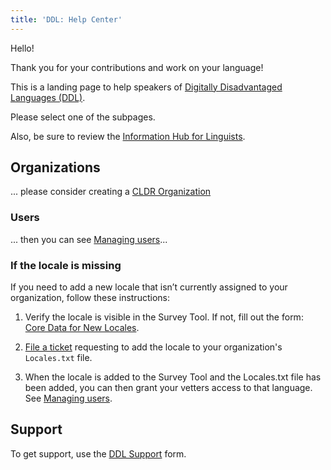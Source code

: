 ```yaml
---
title: 'DDL: Help Center'
---
```


Hello!

Thank you for your contributions and work on your language!

This is a landing page to help speakers of [Digitally Disadvantaged Languages (DDL)](/ddl).

Please select one of the subpages.

Also, be sure to review the [Information Hub for Linguists].

## Organizations

... please consider creating a [CLDR Organization] 

### Users

... then you can see [Managing users]...

### If the locale is missing

If you need to add a new locale that isn’t currently assigned to your organization, follow these instructions:

1. Verify the locale is visible in the Survey Tool. If not, fill out the form: [Core Data for New Locales].

2. [File a ticket] requesting to add the locale to your organization's `Locales.txt` file.

3. When the locale is added to the Survey Tool and the Locales.txt file has been added, you can then grant your vetters access to that language. See [Managing users].

## Support

To get support, use the [DDL Support] form.

[DDL Support]: https://unicode.org/cldr/ddl-support
[Information Hub for Linguists]: /translation
[CLDR Organization]: /index/survey-tool/cldr-organization
[Managing Users]: /index/survey-tool/managing-users
[Core Data for New Locales]: /index/cldr-spec/core-data-for-new-locales
[File a ticket]: /requesting_changes#how-to-file-a-ticket
